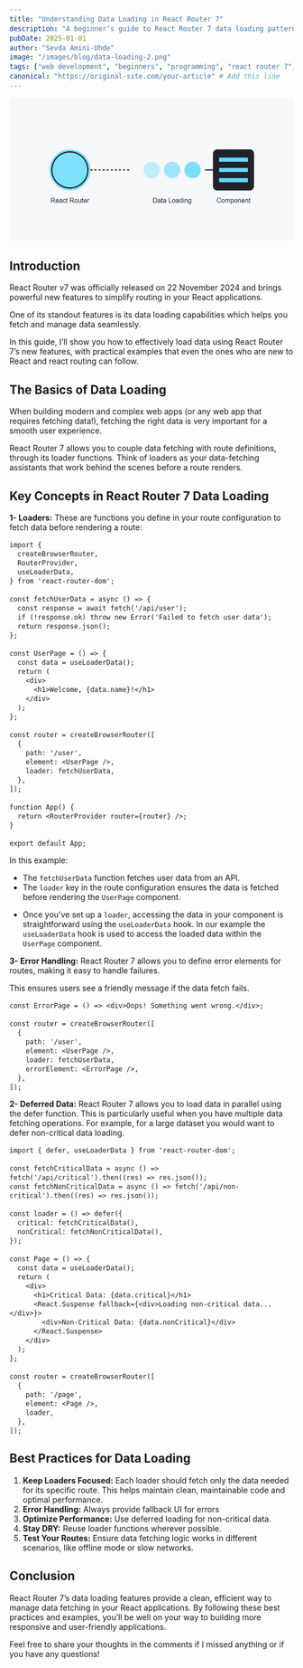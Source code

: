 ```yaml
---
title: "Understanding Data Loading in React Router 7"
description: "A beginner’s guide to React Router 7 data loading patterns. Learn through examples and transform how you handle data in your React applications."
pubDate: 2025-01-01
author: "Sevda Amini-Uhde"
image: "/images/blog/data-loading-2.png"
tags: ["web development", "beginners", "programming", "react router 7", "React"]
canonical: "https://original-site.com/your-article" # Add this line
---
```


![AI generated image for this article](/public/images/blog/data-loading-2.png)

## Introduction

React Router v7 was officially released on 22 November 2024 and brings powerful new features to simplify routing in your React applications.

One of its standout features is its data loading capabilities which helps you fetch and manage data seamlessly.

In this guide, I’ll show you how to effectively load data using React Router 7’s new features, with practical examples that even the ones who are new to React and react routing can follow.

## The Basics of Data Loading

When building modern and complex web apps (or any web app that requires fetching data!), fetching the right data is very important for a smooth user experience.

React Router 7 allows you to couple data fetching with route definitions, through its loader functions. Think of loaders as your data-fetching assistants that work behind the scenes before a route renders.

## Key Concepts in React Router 7 Data Loading

**1- Loaders:** These are functions you define in your route configuration to fetch data before rendering a route:

```
import {
  createBrowserRouter,
  RouterProvider,
  useLoaderData,
} from 'react-router-dom';

const fetchUserData = async () => {
  const response = await fetch('/api/user');
  if (!response.ok) throw new Error('Failed to fetch user data');
  return response.json();
};

const UserPage = () => {
  const data = useLoaderData();
  return (
    <div>
      <h1>Welcome, {data.name}!</h1>
    </div>
  );
};

const router = createBrowserRouter([
  {
    path: '/user',
    element: <UserPage />,
    loader: fetchUserData,
  },
]);

function App() {
  return <RouterProvider router={router} />;
}

export default App;
```

In this example:

- The `fetchUserData` function fetches user data from an API.
- The `loader` key in the route configuration ensures the data is fetched before rendering the `UserPage` component.

* Once you’ve set up a `loader`, accessing the data in your component is straightforward using the `useLoaderData` hook. In our example the `useLoaderData` hook is used to access the loaded data within the `UserPage` component.

**3- Error Handling:** React Router 7 allows you to define error elements for routes, making it easy to handle failures.

This ensures users see a friendly message if the data fetch fails.

```
const ErrorPage = () => <div>Oops! Something went wrong.</div>;

const router = createBrowserRouter([
  {
    path: '/user',
    element: <UserPage />,
    loader: fetchUserData,
    errorElement: <ErrorPage />,
  },
]);
```

**2- Deferred Data:** React Router 7 allows you to load data in parallel using the defer function. This is particularly useful when you have multiple data fetching operations. For example, for a large dataset you would want to defer non-critical data loading.

```
import { defer, useLoaderData } from 'react-router-dom';

const fetchCriticalData = async () => fetch('/api/critical').then((res) => res.json());
const fetchNonCriticalData = async () => fetch('/api/non-critical').then((res) => res.json());

const loader = () => defer({
  critical: fetchCriticalData(),
  nonCritical: fetchNonCriticalData(),
});

const Page = () => {
  const data = useLoaderData();
  return (
    <div>
      <h1>Critical Data: {data.critical}</h1>
      <React.Suspense fallback={<div>Loading non-critical data...</div>}>
        <div>Non-Critical Data: {data.nonCritical}</div>
      </React.Suspense>
    </div>
  );
};

const router = createBrowserRouter([
  {
    path: '/page',
    element: <Page />,
    loader,
  },
]);
```

## Best Practices for Data Loading

1. **Keep Loaders Focused:** Each loader should fetch only the data needed for its specific route. This helps maintain clean, maintainable code and optimal performance.
2. **Error Handling:** Always provide fallback UI for errors
3. **Optimize Performance:** Use deferred loading for non-critical data.
4. **Stay DRY:** Reuse loader functions wherever possible.
5. **Test Your Routes:** Ensure data fetching logic works in different scenarios, like offline mode or slow networks.

## Conclusion

React Router 7’s data loading features provide a clean, efficient way to manage data fetching in your React applications. By following these best practices and examples, you’ll be well on your way to building more responsive and user-friendly applications.

Feel free to share your thoughts in the comments if I missed anything or if you have any questions!
